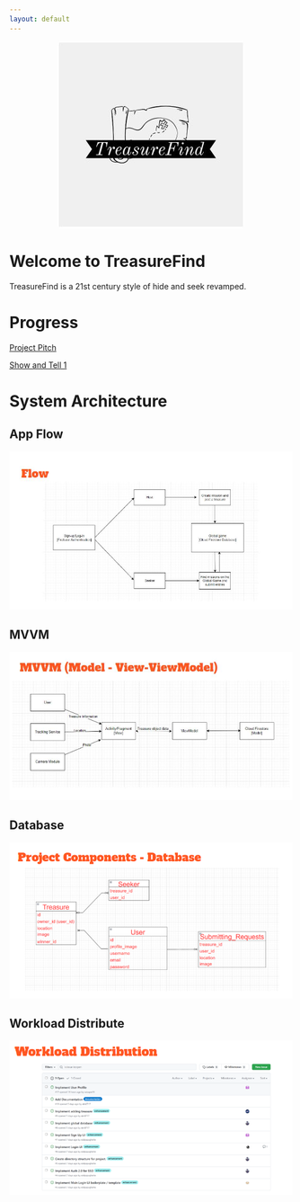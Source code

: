 ```yaml
---
layout: default
---
```

<p align="center">
  <img src="tf_logo.JPG">
</p>

# Welcome to TreasureFind

TreasureFind is a 21st century style of hide and seek revamped.

# Progress
[Project Pitch](https://www.youtube.com/watch?v=uAAD43q4c9c)


[Show and Tell 1](https://www.youtube.com/watch?v=jzxiTeOsli0)


# System Architecture
## App Flow
![Flow](flow.png)

## MVVM
![MVVM](mvvm.JPG)

## Database
![db](db.png)

## Workload Distribute
![workload](workload.png)
